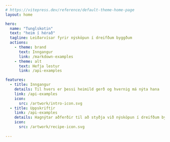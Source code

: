 ```yaml
---
# https://vitepress.dev/reference/default-theme-home-page
layout: home

hero:
  name: "Tunglskotin"
  text: "heim í hérað"
  tagline: Leiðarvísar fyrir nýsköpun í dreifðum byggðum
  actions:
    - theme: brand
      text: Inngangur
      link: /markdown-examples
    - theme: alt
      text: Hefja lestur
      link: /api-examples

features:
  - title: Inngangur
    details: Til hvers er þessi heimild gerð og hvernig má nýta hana
    link: /api-examples
    icon: 
      src: /artwork/intro-icon.svg
  - title: Uppskriftir
    link: /api-examples
    details: Hagnýtar aðferðir til að styðja við nýsköpun í dreifðum byggðum
    icon: 
      src: /artwork/recipe-icon.svg
 
---
```



